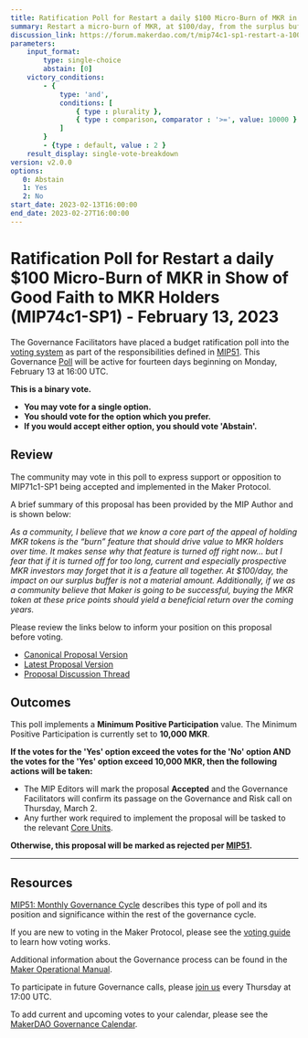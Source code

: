 ```yaml
---
title: Ratification Poll for Restart a daily $100 Micro-Burn of MKR in Show of Good Faith to MKR Holders (MIP74c1-SP1) - February 13, 2023
summary: Restart a micro-burn of MKR, at $100/day, from the surplus buffer as a display to current and prospective MKR holders that the protocol still intends to embrace this important feature of driving long-term value and return on investment to MKR holders.
discussion_link: https://forum.makerdao.com/t/mip74c1-sp1-restart-a-100-day-micro-burn-of-mkr-in-show-of-good-faith-to-mkr-holders/19027
parameters:
    input_format:
        type: single-choice
        abstain: [0]
    victory_conditions:
        - {
            type: 'and',
            conditions: [
                { type : plurality },
                { type : comparison, comparator : '>=', value: 10000 }
            ]
        }
        - {type : default, value : 2 }
    result_display: single-vote-breakdown
version: v2.0.0
options:
   0: Abstain
   1: Yes
   2: No
start_date: 2023-02-13T16:00:00
end_date: 2023-02-27T16:00:00
---
```

# Ratification Poll for Restart a daily $100 Micro-Burn of MKR in Show of Good Faith to MKR Holders (MIP74c1-SP1) - February 13, 2023

The Governance Facilitators have placed a budget ratification poll into the [voting system](https://vote.makerdao.com/polling) as part of the responsibilities defined in [MIP51](https://mips.makerdao.com/mips/details/MIP51). This Governance [Poll](https://manual.makerdao.com/governance/governance-cycle/weekly-governance-cycle#weekly-governance-cycle-definitions-mip16c1) will be active for fourteen days beginning on Monday, February 13 at 16:00 UTC.

**This is a binary vote.**
- **You may vote for a single option.**
- **You should vote for the option which you prefer.**
- **If you would accept either option, you should vote 'Abstain'.**

## Review

The community may vote in this poll to express support or opposition to MIP71c1-SP1 being accepted and implemented in the Maker Protocol.

A brief summary of this proposal has been provided by the MIP Author and is shown below:

*As a community, I believe that we know a core part of the appeal of holding MKR tokens is the “burn” feature that should drive value to MKR holders over time. It makes sense why that feature is turned off right now… but I fear that if it is turned off for too long, current and especially prospective MKR investors may forget that it is a feature all together. At $100/day, the impact on our surplus buffer is not a material amount. Additionally, if we as a community believe that Maker is going to be successful, buying the MKR token at these price points should yield a beneficial return over the coming years.*

Please review the links below to inform your position on this proposal before voting.
* [Canonical Proposal Version](https://github.com/makerdao/mips/blob/e6502bfcaff834ac101734d55c3b8e0e74da5f4d/MIP74/MIP74c1-Subproposals/MIP74c1-SP1.md)
* [Latest Proposal Version](https://mips.makerdao.com/mips/details/MIP74c1SP1#sentence-summary)
* [Proposal Discussion Thread](https://forum.makerdao.com/t/mip74c1-sp1-restart-a-100-day-micro-burn-of-mkr-in-show-of-good-faith-to-mkr-holders/19027)

## Outcomes

This poll implements a **Minimum Positive Participation** value. The Minimum Positive Participation is currently set to **10,000 MKR**.

**If the votes for the 'Yes' option exceed the votes for the 'No' option AND the votes for the 'Yes' option exceed 10,000 MKR, then the following actions will be taken:**
* The MIP Editors will mark the proposal **Accepted** and the Governance Facilitators will confirm its passage on the Governance and Risk call on Thursday, March 2.
* Any further work required to implement the proposal will be tasked to the relevant [Core Units](https://mips.makerdao.com/mips/details/MIP38#mip38c2-core-unit-state).

**Otherwise, this proposal will be marked as rejected per [MIP51](https://mips.makerdao.com/mips/details/MIP51#mip51c2-ratification-poll).**

---

## Resources

[MIP51: Monthly Governance Cycle](https://mips.makerdao.com/mips/details/MIP51) describes this type of poll and its position and significance within the rest of the governance cycle.

If you are new to voting in the Maker Protocol, please see the [voting guide](https://manual.makerdao.com/governance/voting-in-makerdao/on-chain-governance) to learn how voting works.

Additional information about the Governance process can be found in the [Maker Operational Manual](https://manual.makerdao.com).

To participate in future Governance calls, please [join us](https://forum.makerdao.com/tag/pubcall-:-governance-and-risk) every Thursday at 17:00 UTC.

To add current and upcoming votes to your calendar, please see the [MakerDAO Governance Calendar](https://manual.makerdao.com/makerdao/calendars/governance-calendar).
